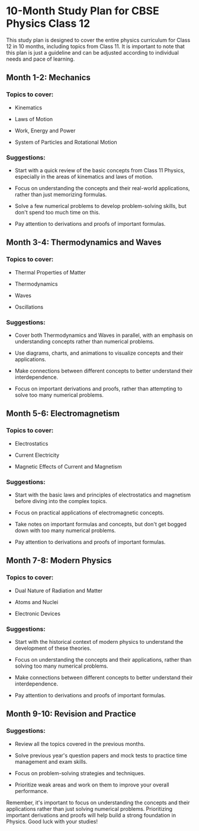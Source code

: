 # 10-Month Study Plan for CBSE Physics Class 12

This study plan is designed to cover the entire physics curriculum for Class 12 in 10 months, including topics from Class 11. It is important to note that this plan is just a guideline and can be adjusted according to individual needs and pace of learning.

## Month 1-2: Mechanics

### Topics to cover:

- Kinematics

- Laws of Motion

- Work, Energy and Power

- System of Particles and Rotational Motion

### Suggestions:

- Start with a quick review of the basic concepts from Class 11 Physics, especially in the areas of kinematics and laws of motion.

- Focus on understanding the concepts and their real-world applications, rather than just memorizing formulas.

- Solve a few numerical problems to develop problem-solving skills, but don't spend too much time on this.

- Pay attention to derivations and proofs of important formulas.

## Month 3-4: Thermodynamics and Waves

### Topics to cover:

- Thermal Properties of Matter

- Thermodynamics

- Waves

- Oscillations

### Suggestions:

- Cover both Thermodynamics and Waves in parallel, with an emphasis on understanding concepts rather than numerical problems.

- Use diagrams, charts, and animations to visualize concepts and their applications.

- Make connections between different concepts to better understand their interdependence.

- Focus on important derivations and proofs, rather than attempting to solve too many numerical problems.

## Month 5-6: Electromagnetism

### Topics to cover:

- Electrostatics

- Current Electricity

- Magnetic Effects of Current and Magnetism

### Suggestions:

- Start with the basic laws and principles of electrostatics and magnetism before diving into the complex topics.

- Focus on practical applications of electromagnetic concepts.

- Take notes on important formulas and concepts, but don't get bogged down with too many numerical problems.

- Pay attention to derivations and proofs of important formulas.

## Month 7-8: Modern Physics

### Topics to cover:

- Dual Nature of Radiation and Matter

- Atoms and Nuclei

- Electronic Devices

### Suggestions:

- Start with the historical context of modern physics to understand the development of these theories.

- Focus on understanding the concepts and their applications, rather than solving too many numerical problems.

- Make connections between different concepts to better understand their interdependence.

- Pay attention to derivations and proofs of important formulas.

## Month 9-10: Revision and Practice

### Suggestions:

- Review all the topics covered in the previous months.

- Solve previous year's question papers and mock tests to practice time management and exam skills.

- Focus on problem-solving strategies and techniques.

- Prioritize weak areas and work on them to improve your overall performance.

Remember, it's important to focus on understanding the concepts and their applications rather than just solving numerical problems. Prioritizing important derivations and proofs will help build a strong foundation in Physics. Good luck with your studies! 


